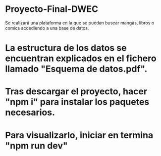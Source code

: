# Proyecto-Final-DWEC
Se realizará una plataforma en la que se puedan buscar mangas, libros o comics accediendo a una base de datos.
# La estructura de los datos se encuentran explicados en el fichero llamado "Esquema de datos.pdf".
# Tras descargar el proyecto, hacer "npm i" para instalar los paquetes necesarios.
# Para visualizarlo, iniciar en termina "npm run dev"
